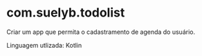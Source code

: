 # com.suelyb.todolist
Criar um app que permita o cadastramento de agenda do usuário.

Linguagem utlizada: Kotlin
